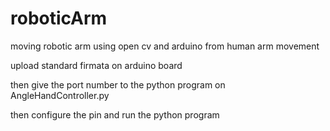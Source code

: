# roboticArm
moving robotic arm using open cv and arduino from human arm movement

upload standard firmata on arduino board

then give the port number to the python program on AngleHandController.py

then configure the pin and run the python program
